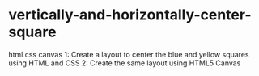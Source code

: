 # vertically-and-horizontally-center-square
html css canvas
1: Create a layout to center the blue and yellow squares using HTML and CSS
2: Create the same layout using HTML5 Canvas

